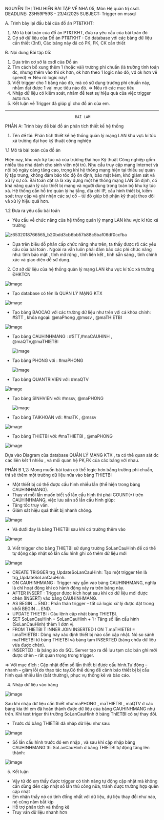 NGUYỄN THỊ THU HIỀN
BÀI TẬP VỀ NHÀ 05, Môn Hệ quản trị csdl. DEADLINE: 23H59P59S - 23/4/2025
SUBJECT: Trigger on mssql

A. Trình bày lại đầu bài của đồ án PT&TKHT:
1. Mô tả bài toán của đồ án PT&TKHT, 
   đưa ra yêu cầu của bài toán đó
2. Cơ sở dữ liệu của Đồ án PT&TKHT :
   Có database với các bảng dữ liệu cần thiết (3nf),
   Các bảng này đã có PK, FK, CK cần thiết
 
B. Nội dung Bài tập 05:
1. Dựa trên cơ sở là csdl của Đồ án
2. Tìm cách bổ xung thêm 1 (hoặc vài) trường phi chuẩn
   (là trường tính toán đc, nhưng thêm vào thì ok hơn,
    ok hơn theo 1 logic nào đó, vd ok hơn về speed)
   => Nêu rõ logic này!
3. Viết trigger cho 1 bảng nào đó, 
   mà có sử dụng trường phi chuẩn này,
   nhằm đạt được 1 vài mục tiêu nào đó.
   => Nêu rõ các mục tiêu 
4. Nhập dữ liệu có kiểm soát, 
   nhằm để test sự hiệu quả của việc trigger auto run.
5. Kết luận về Trigger đã giúp gì cho đồ án của em.
----------------------------------------------------------------------------------------------------------------------------------------------------------------------------------------------------------
                                    BÀI LÀM
PHẦN A: Trình bày đề bài đồ án phân tích thiết kế hệ thống
1. Tên đề tài: Phân tích thiết kế hệ thống quản lý mạng LAN khu vực kí túc xá trường đại học kỹ thuật công nghiệp

1.1 Mô tả bài toán của đồ án

Hiện nay, khu vực ký túc xá của trường Đại học Kỹ thuật Công nghiệp gồm nhiều tòa nhà dành cho sinh viên nội trú. 
Nhu cầu truy cập mạng Internet và nội bộ ngày càng tăng cao, trong khi hệ thống mạng hiện tại thiếu sự quản lý tập trung, không đảm bảo tốc độ ổn định, bảo mật kém, khó giám sát và xử lý sự cố.
Bài toán đặt ra là xây dựng một hệ thống mạng LAN ổn định, có khả năng quản lý các thiết bị mạng và người dùng trong toàn bộ khu ký túc xá. 
Hệ thống cần hỗ trợ quản lý hạ tầng, địa chỉ IP, cấu hình thiết bị, kiểm soát truy cập và ghi nhận các sự cố – từ đó giúp bộ phận kỹ thuật theo dõi và xử lý hiệu quả hơn.

1.2 Đưa ra yêu cầu bài toán
* Yêu cầu về chức năng của hệ thống quản lý mạng LAN khu vực kí túc xá trường
  
![z6532018766565_b20bdd3cb6bb57b88c5baf06df0ccfba](https://github.com/user-attachments/assets/2b5f7b25-0d88-40b7-b9c1-1b6407e7305f)

- Dựa trên biểu đồ phân cấp chức năng như trên, ta thấy được rõ các yêu cầu của bài toán
. Ngoài ra vẫn luôn phải đảm bảo các phi chức năng như: tính bảo mật , tính mở rộng , tính liên kết , tính sẵn sàng , tính chính xác và giao diện dễ sử dụng.
  
2. Cơ sở dữ liệu của hệ thống quản lý mạng LAN khu vực kí túc xá trường ĐHKTCN
  
![image](https://github.com/user-attachments/assets/98373405-cefd-4bd7-b89c-b76fe8464396)

- Tạo database có tên là QUẢN LÝ MẠNG KTX

![image](https://github.com/user-attachments/assets/6b1dc806-e5cf-473b-befc-079505a5062c)

- Tạo bảng BAOCAO với các trường dữ liệu như trên với cá khóa chính: #STT , khóa ngoại: @maPhong ,@mssv , @maTHIETBI

 ![image](https://github.com/user-attachments/assets/94bc133e-17b4-4996-bb23-d2f861492b98)


- Tạo bảng CAUHINHMANG : #STT,#maCAUHINH , @maQTV,@maTHIETBI

  ![image](https://github.com/user-attachments/assets/71baa208-51c8-49b9-8ba0-093c68d5818c)

- Tạo bảng PHONG với : #maPHONG

  ![image](https://github.com/user-attachments/assets/6bf3b4be-9cee-4ef3-b04a-f529f5353539)

- Tạo bảng QUANTRIVIEN với: #maQTV

![image](https://github.com/user-attachments/assets/b9e8e5f4-b137-4adc-b493-81473564e0bc)

- Tạo bảng SINHVIEN với: #mssv, @maPHONG

  ![image](https://github.com/user-attachments/assets/8e19dff4-595b-4736-a7cf-5a209e9b5527)

- Tạo bảng TAIKHOAN với: #maTK , @mssv

![image](https://github.com/user-attachments/assets/5e772648-a01a-4514-9669-e1fc03b3e065)

- Tạo bảng THIETBI với: #maTHIETBI , @maPHONG

![image](https://github.com/user-attachments/assets/a662be26-f78f-4aca-9d00-8a05ad147abb)

Dựa vào Diagram của database QUẢN LÝ MẠNG KTX , ta có thể quan sát đc các liên kết 1 nhiều , và mối quan hệ PK,FK của các bảng với nhau.

PHẦN B 
1,2: Mong muốn bài toán có thể logic hơn bằng trường phi chuẩn, thì sẽ thêm một trường dữ liệu nữa vào bảng THIETBI
- Một thiết bị có thể được cấu hình nhiều lần (thể hiện trong bảng CAUHINHMANG).
- Thay vì mỗi lần muốn biết số lần cấu hình thì phải COUNT(*) trên CAUHINHMANG, việc lưu sẵn số lần cấu hình giúp:
- Tăng tốc truy vấn.
- Giám sát hiệu quả thiết bị nhanh chóng.

![image](https://github.com/user-attachments/assets/b9ab04c8-61a7-48ca-907b-05a07e9e2718)

- Và dưới đay là bảng THIETBI sau khi có trường thêm vào
  
![image](https://github.com/user-attachments/assets/733c386c-c335-4187-80a9-5f45bfe881a7)

3. Viết trigger cho bảng THIETBI sử dụng trường SoLanCauHinh để có thể tự động cập nhật số lần cấu hình ghi có thêm dữ liệu mới

![image](https://github.com/user-attachments/assets/9f01bd43-67db-411c-a8bd-eaa6b7ca593a)

- CREATE TRIGGER trg_UpdateSoLanCauHinh:	Tạo một trigger tên là trg_UpdateSoLanCauHinh.
- ON CAUHINHMANG :	Trigger này gắn vào bảng CAUHINHMANG, nghĩa là chỉ hoạt động khi có hành động xảy ra trên bảng này.
- AFTER INSERT :	Trigger được kích hoạt sau khi có dữ liệu mới được chèn (INSERT) vào bảng CAUHINHMANG.
- AS BEGIN ... END :	Phần thân trigger – tất cả logic xử lý được đặt trong khối BEGIN ... END.
- UPDATE THIETBI :	Câu lệnh cập nhật bảng THIETBI.
- SET SoLanCauHinh = SoLanCauHinh + 1 :	Tăng số lần cấu hình (SoLanCauHinh) thêm 1 đơn vị.
- FROM THIETBI T INNER JOIN INSERTED I ON T.maTHIETBI = I.maTHIETBI :	Dòng này xác định thiết bị nào cần cập nhật. Nó so sánh maTHIETBI từ bảng THIETBI và bảng tạm INSERTED (bảng chứa dữ liệu vừa được chèn).
- INSERTED : là bảng ảo do SQL Server tạo ra để lưu tạm các bản ghi mới được chèn – rất quan trọng trong trigger.

=> Với mục đích : Cập nhật đếm số lần thiết bị được cấu hình.Tự động – nhanh – giảm lỗi do thao tác tay.Có thể dùng để cảnh báo thiết bị bị cấu hình quá nhiều lần (bất thường), phục vụ thống kê và báo cáo.

4. Nhập dữ liệu vào bảng

![image](https://github.com/user-attachments/assets/15057027-0928-40f0-a1a5-e983e0311833)

Sau khi nhập dữ liệu cần thiết như maPHONG , maTHIETBI , maQTV ở các bảng kia thì em đã hoàn thành được dữ liệu của bảng CAUHINHMANG như trên. Khi test triger thì trường SoLanCauHinh ở bảng ThIETBI có sự thay đổi.
- Trước đó bảng THIETBI đã nhập dữ liệu như sau:
  
![image](https://github.com/user-attachments/assets/4e48e562-834a-4696-8638-fc43e05f320b)

- Số lần cấu hình trước đó em nhập , và sau khi cập nhập bảng CAUHINHMANG thì SoLanCauHinh ở bảng THIETBI tự động tăng lên thành:

 ![image](https://github.com/user-attachments/assets/8e652a34-0991-4505-9e16-d60b1f572a78)

5. Kết luận
- Vậy từ đó em thấy được trigger có tính năng tự động cập nhật mà không cần dùng đến cập nhật số lần thủ công nữa, tránh được trường hợp quên cập nhật
- Em nhận thấy nó có tính đồng nhất với dữ liệu, dự liệu thay đổi như nào, nó cũng nắm bắt kịp 
- Hỗ trợ phân tích và thống kê
- Truy vấn dữ liệu nhanh hơn















  








